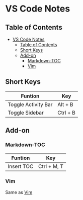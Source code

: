 # VS Code Notes

## Table of Contents

<!-- TOC -->

- [VS Code Notes](#vs-code-notes)
    - [Table of Contents](#table-of-contents)
    - [Short Keys](#short-keys)
    - [Add-on](#add-on)
        - [Markdown-TOC](#markdown-toc)
        - [Vim](#vim)

<!-- /TOC -->

## Short Keys

Funtion | Key
---     | ---
Toggle Activity Bar | Alt + B
Toggle Sidebar | Ctrl + B

## Add-on

### Markdown-TOC

Funtion | Key
---     | ---
Insert TOC | Ctrl + M, T

### Vim

Same as [Vim][l-vim]

<!-- links -->

[l-vim]: ../vim